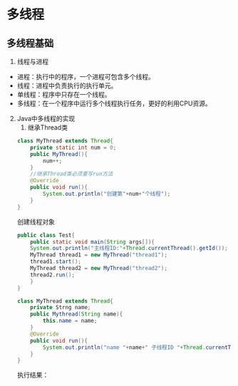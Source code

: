 # 多线程
## 多线程基础
1. 线程与进程
- 进程：执行中的程序，一个进程可包含多个线程。
- 线程：进程中负责执行的执行单元。
- 单线程：程序中只存在一个线程。
- 多线程：在一个程序中运行多个线程执行任务，更好的利用CPU资源。
2. Java中多线程的实现
    1. 继承Thread类
    ``` java
    class MyThread extends Thread{
        private static int num = 0;
        public MyThread(){
            num++;
        }
        //继承Thread类必须重写run方法
        @Override
        public void run(){
            System.out.println("创建第"+num+"个线程");
        }
    }
    ```
    创建线程对象
    ``` java
    public class Test{
        public static void main(String args[]){
        System.out.println("主线程ID:"+Thread.currentThread().getId());
        MyThread thread1 = new MyThread("thread1");
        thread1.start();
        MyThread thread2 = new MyThread("thread2");
        thread2.run();
        }
    }

    class MyThread extends Thread{
        private Strng name;
        public Mythread(String name){
            this.name = name;
        }
        @Override
        public void run(){
            System.out.println("name "+name+" 子线程ID "+Thread.currentThread().getId());
        }
    }
    ```
    执行结果：
    
